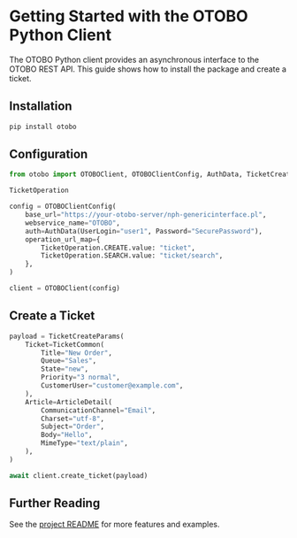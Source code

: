 # Getting Started with the OTOBO Python Client

The OTOBO Python client provides an asynchronous interface to the OTOBO REST API. This guide shows how to install the package and create a ticket.

## Installation

```bash
pip install otobo
```

## Configuration

```python
from otobo import OTOBOClient, OTOBOClientConfig, AuthData, TicketCreateParams, TicketCommon, ArticleDetail,

TicketOperation

config = OTOBOClientConfig(
    base_url="https://your-otobo-server/nph-genericinterface.pl",
    webservice_name="OTOBO",
    auth=AuthData(UserLogin="user1", Password="SecurePassword"),
    operation_url_map={
        TicketOperation.CREATE.value: "ticket",
        TicketOperation.SEARCH.value: "ticket/search",
    },
)

client = OTOBOClient(config)
```

## Create a Ticket

```python
payload = TicketCreateParams(
    Ticket=TicketCommon(
        Title="New Order",
        Queue="Sales",
        State="new",
        Priority="3 normal",
        CustomerUser="customer@example.com",
    ),
    Article=ArticleDetail(
        CommunicationChannel="Email",
        Charset="utf-8",
        Subject="Order",
        Body="Hello",
        MimeType="text/plain",
    ),
)

await client.create_ticket(payload)
```

## Further Reading

See the [project README](../README.md) for more features and examples.
